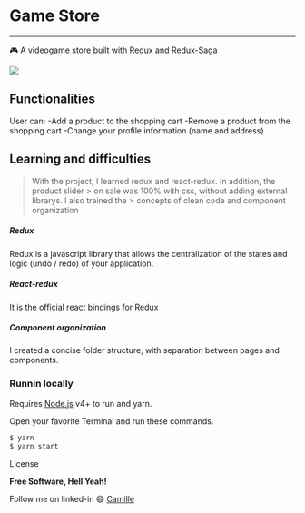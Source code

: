 # Game Store
---
:video_game: A videogame store built with Redux and Redux-Saga

![](https://user-images.githubusercontent.com/68309624/100689173-b87ddd00-3362-11eb-9fa3-bd163acdcc1b.gif)

## Functionalities
User can:
-Add a product to the shopping cart
-Remove a product from the shopping cart
-Change your profile information (name and address)


## Learning and difficulties
> With the project, I learned redux and react-redux. In addition, the product slider > on sale was 100% with css, without adding external librarys. I also trained the > concepts of clean code and component organization
##### Redux
Redux is a javascript library that allows the centralization of the states and logic (undo / redo) of your application.
##### React-redux
It is the official react bindings for Redux
##### Component organization
I created a concise folder structure, with separation between pages and components. 

### Runnin locally
Requires [Node.js](https://nodejs.org/) v4+ to run and yarn.

Open your favorite Terminal and run these commands.
```sh
$ yarn 
$ yarn start
```


License




**Free Software, Hell Yeah!**

Follow me on linked-in :smile: [Camille](https://www.linkedin.com/in/camille-gachido-b4809b1a4/)
